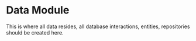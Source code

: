 # Data Module

This
is
where
all
data
resides,
all
database
interactions,
entities,
repositories
should
be
created
here.